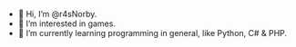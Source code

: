 - 👋 Hi, I’m @r4sNorby.
- 👀 I’m interested in games.
- 🌱 I’m currently learning programming in general, like Python, C# & PHP.

<!---
r4sNorby/r4sNorby is a ✨ special ✨ repository because its `README.md` (this file) appears on your GitHub profile.
You can click the Preview link to take a look at your changes.
--->
